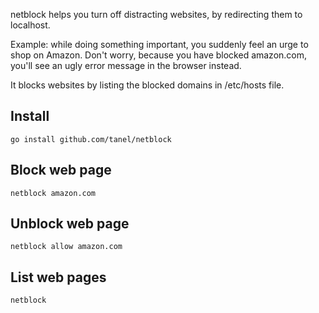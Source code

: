 netblock helps you turn off distracting websites, by redirecting them to localhost.

Example: while doing something important, you suddenly feel an urge to shop on Amazon. Don't worry, because you
have blocked amazon.com, you'll see an ugly error message in the browser instead. 

It blocks websites by listing the blocked domains in /etc/hosts file.

Install
-------

	go install github.com/tanel/netblock

Block web page
--------------

	netblock amazon.com

Unblock web page
----------------

	netblock allow amazon.com

List web pages
--------------

	netblock
